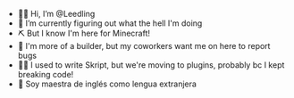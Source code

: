 - 👋🏻 Hi, I’m @Leedling
- 🌱 I’m currently figuring out what the hell I'm doing
- ⛏️ But I know I'm here for Minecraft!
- 🐞 I'm more of a builder, but my coworkers want me on here to report bugs
- ✍🏻 I used to write Skript, but we're moving to plugins, probably bc I kept breaking code!
- 📖 Soy maestra de inglés como lengua extranjera
